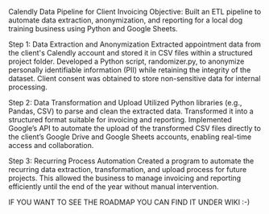 Calendly Data Pipeline for Client Invoicing
Objective: Built an ETL pipeline to automate data extraction, anonymization, and reporting for a local dog training business using Python and Google Sheets.

Step 1: Data Extraction and Anonymization
Extracted appointment data from the client's Calendly account and stored it in CSV files within a structured project folder. Developed a Python script, randomizer.py, to anonymize personally identifiable information (PII) while retaining the integrity of the dataset. Client consent was obtained to store non-sensitive data for internal processing.

Step 2: Data Transformation and Upload
Utilized Python libraries (e.g., Pandas, CSV) to parse and clean the extracted data. Transformed it into a structured format suitable for invoicing and reporting. Implemented Google’s API to automate the upload of the transformed CSV files directly to the client’s Google Drive and Google Sheets accounts, enabling real-time access and collaboration.

Step 3: Recurring Process Automation
Created a program to automate the recurring data extraction, transformation, and upload process for future projects. This allowed the business to manage invoicing and reporting efficiently until the end of the year without manual intervention.

IF YOU WANT TO SEE THE ROADMAP YOU CAN FIND IT UNDER WIKI :-)
